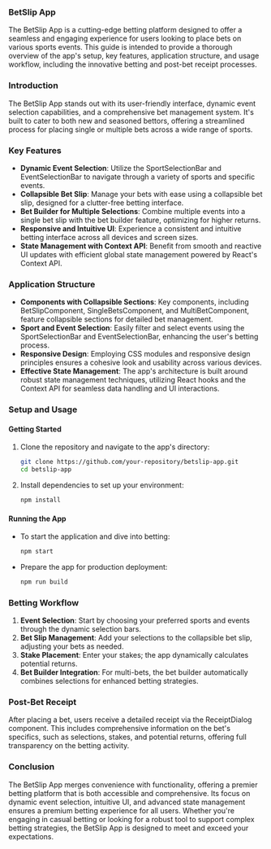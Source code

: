 ### BetSlip App

The BetSlip App is a cutting-edge betting platform designed to offer a seamless and engaging experience for users looking to place bets on various sports events. This guide is intended to provide a thorough overview of the app's setup, key features, application structure, and usage workflow, including the innovative betting and post-bet receipt processes.

### Introduction

The BetSlip App stands out with its user-friendly interface, dynamic event selection capabilities, and a comprehensive bet management system. It's built to cater to both new and seasoned bettors, offering a streamlined process for placing single or multiple bets across a wide range of sports.

### Key Features

- **Dynamic Event Selection**: Utilize the SportSelectionBar and EventSelectionBar to navigate through a variety of sports and specific events.
- **Collapsible Bet Slip**: Manage your bets with ease using a collapsible bet slip, designed for a clutter-free betting interface.
- **Bet Builder for Multiple Selections**: Combine multiple events into a single bet slip with the bet builder feature, optimizing for higher returns.
- **Responsive and Intuitive UI**: Experience a consistent and intuitive betting interface across all devices and screen sizes.
- **State Management with Context API**: Benefit from smooth and reactive UI updates with efficient global state management powered by React's Context API.

### Application Structure

- **Components with Collapsible Sections**: Key components, including BetSlipComponent, SingleBetsComponent, and MultiBetComponent, feature collapsible sections for detailed bet management.
- **Sport and Event Selection**: Easily filter and select events using the SportSelectionBar and EventSelectionBar, enhancing the user's betting process.
- **Responsive Design**: Employing CSS modules and responsive design principles ensures a cohesive look and usability across various devices.
- **Effective State Management**: The app's architecture is built around robust state management techniques, utilizing React hooks and the Context API for seamless data handling and UI interactions.

### Setup and Usage

#### Getting Started

1. Clone the repository and navigate to the app's directory:
   ```bash
   git clone https://github.com/your-repository/betslip-app.git
   cd betslip-app
   ```
2. Install dependencies to set up your environment:
   ```bash
   npm install
   ```

#### Running the App

- To start the application and dive into betting:
  ```bash
  npm start
  ```

- Prepare the app for production deployment:
  ```bash
  npm run build
  ```

### Betting Workflow

1. **Event Selection**: Start by choosing your preferred sports and events through the dynamic selection bars.
2. **Bet Slip Management**: Add your selections to the collapsible bet slip, adjusting your bets as needed.
3. **Stake Placement**: Enter your stakes; the app dynamically calculates potential returns.
4. **Bet Builder Integration**: For multi-bets, the bet builder automatically combines selections for enhanced betting strategies.

### Post-Bet Receipt

After placing a bet, users receive a detailed receipt via the ReceiptDialog component. This includes comprehensive information on the bet's specifics, such as selections, stakes, and potential returns, offering full transparency on the betting activity.

### Conclusion

The BetSlip App merges convenience with functionality, offering a premier betting platform that is both accessible and comprehensive. Its focus on dynamic event selection, intuitive UI, and advanced state management ensures a premium betting experience for all users. Whether you're engaging in casual betting or looking for a robust tool to support complex betting strategies, the BetSlip App is designed to meet and exceed your expectations.